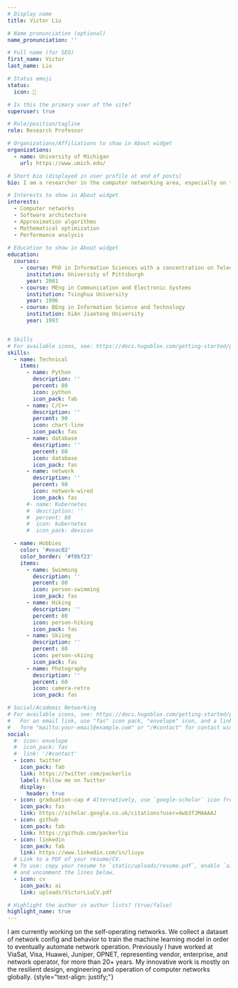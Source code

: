 ```yaml
---
# Display name
title: Victor Liu

# Name pronunciation (optional)
name_pronunciation: ''

# Full name (for SEO)
first_name: Victor
last_name: Liu

# Status emoji
status:
  icon: 🐝

# Is this the primary user of the site?
superuser: true

# Role/position/tagline
role: Research Professor

# Organizations/Affiliations to show in About widget
organizations:
  - name: University of Michigan
    url: https://www.umich.edu/

# Short bio (displayed in user profile at end of posts)
bio: I am a researcher in the computer networking area, especially on the topics of resilient network design and  operation, software architect, approximation algorithms, social networks, and embedded electronics. 

# Interests to show in About widget
interests:
  - Computer networks
  - Software architecture
  - Approximation algorithms
  - Mathematical optimization 
  - Performance analysis
  
# Education to show in About widget
education:
  courses:
    - course: PhD in Information Sciences with a concentration on Telecommunications
      institution: University of Pittsburgh
      year: 2001
    - course: MEng in Communication and Electronic Systems
      institution: Tsinghua University
      year: 1996
    - course: BEng in Information Science and Technology
      institution: XiAn Jiaotong University
      year: 1993


# Skills
# For available icons, see: https://docs.hugoblox.com/getting-started/page-builder/#icons
skills:
  - name: Technical
    items:
      - name: Python
        description: ''
        percent: 80
        icon: python
        icon_pack: fab
      - name: C/C++
        description: ''
        percent: 90
        icon: chart-line
        icon_pack: fas
      - name: database
        description: ''
        percent: 60
        icon: database
        icon_pack: fas
      - name: network
        description: ''
        percent: 90
        icon: network-wired
        icon_pack: fas
      #- name: Kubernetes
      #  description: ''
      #  percent: 80
      #  icon: kubernetes
      #  icon_pack: devicon

  - name: Hobbies
    color: '#eeac02'
    color_border: '#f0bf23'
    items:
      - name: Swimming
        description: ''
        percent: 80
        icon: person-swimming
        icon_pack: fas
      - name: Hiking
        description: ''
        percent: 80
        icon: person-hiking
        icon_pack: fas
      - name: Skiing
        description: ''
        percent: 80
        icon: person-skiing
        icon_pack: fas
      - name: Photography
        description: ''
        percent: 60
        icon: camera-retro
        icon_pack: fas

# Social/Academic Networking
# For available icons, see: https://docs.hugoblox.com/getting-started/page-builder/#icons
#   For an email link, use "fas" icon pack, "envelope" icon, and a link in the
#   form "mailto:your-email@example.com" or "/#contact" for contact widget.
social:
  #- icon: envelope
  #  icon_pack: fas
  #  link: '/#contact'
  - icon: twitter
    icon_pack: fab
    link: https://twitter.com/packerliu
    label: Follow me on Twitter
    display:
      header: true
  - icon: graduation-cap # Alternatively, use `google-scholar` icon from `ai` icon pack
    icon_pack: fas
    link: https://scholar.google.co.uk/citations?user=4wb3fJMAAAAJ
  - icon: github
    icon_pack: fab
    link: https://github.com/packerliu
  - icon: linkedin
    icon_pack: fab
    link: https://www.linkedin.com/in/liuyu
  # Link to a PDF of your resume/CV.
  # To use: copy your resume to `static/uploads/resume.pdf`, enable `ai` icons in `params.yaml`,
  # and uncomment the lines below.
  - icon: cv
    icon_pack: ai
    link: uploads/VictorLiuCV.pdf

# Highlight the author in author lists? (true/false)
highlight_name: true
---
```


I am currently working on the self-operating networks. We
collect a dataset of network config and behavior to train the machine learning model in order to eventually automate network operation. Previously I have worked at ViaSat, Visa, Huawei, Juniper, OPNET, representing vendor, enterprise, and network operator, for more than 20+ years.  My innovative work is mostly on the resilient design, engineering and operation of computer networks globally.
{style="text-align: justify;"}
